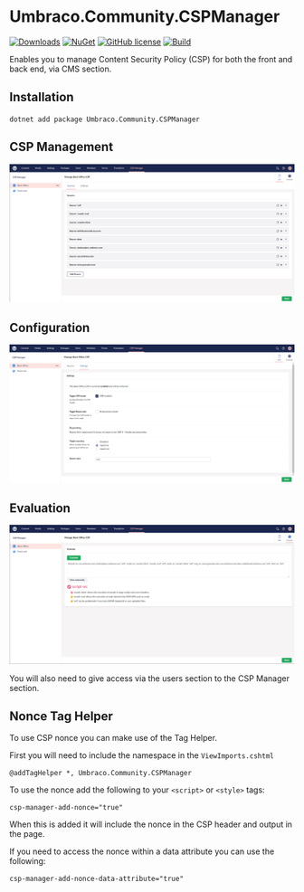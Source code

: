 # Umbraco.Community.CSPManager

[![Downloads](https://img.shields.io/nuget/dt/Umbraco.Community.CSPManager?color=cc9900)](https://www.nuget.org/packages/Umbraco.Community.CSPManager/)
[![NuGet](https://img.shields.io/nuget/vpre/Umbraco.Community.CSPManager?color=0273B3)](https://www.nuget.org/packages/Umbraco.Community.CSPManager)
[![GitHub license](https://img.shields.io/github/license/Matthew-Wise/Umbraco-CSP-manager?color=8AB803)](https://github.com/Matthew-Wise/Umbraco-CSP-manager/blob/main/LICENSE)
[![Build](https://github.com/Matthew-Wise/Umbraco-CSP-manager/actions/workflows/main.yml/badge.svg?event=push)](https://github.com/Matthew-Wise/Umbraco-CSP-manager/blob/main/.github/workflows/main.yml)

Enables you to manage Content Security Policy (CSP) for both the front and back end, via CMS section.

## Installation

```
dotnet add package Umbraco.Community.CSPManager
```

## CSP Management

![CSP Management section](https://raw.githubusercontent.com/Matthew-Wise/Umbraco-CSP-manager/main/images/managment-screen.png "Csp Management section")

## Configuration

![Configuration section](https://raw.githubusercontent.com/Matthew-Wise/Umbraco-CSP-manager/main/images/settings-screen.png "Configuration section")

## Evaluation

![CSP Evaluation section](https://raw.githubusercontent.com/Matthew-Wise/Umbraco-CSP-manager/main/images/evaluate-screen.png "Csp Evaluation section")

You will also need to give access via the users section to the CSP Manager section.

## Nonce Tag Helper

To use CSP nonce you can make use of the Tag Helper.

First you will need to include the namespace in the `ViewImports.cshtml`

```
@addTagHelper *, Umbraco.Community.CSPManager
```

To use the nonce add the following to your `<script>` or `<style>` tags:

```
csp-manager-add-nonce="true"
```

When this is added it will include the nonce in the CSP header and output in the page.

If you need to access the nonce within a data attribute you can use the following:

```
csp-manager-add-nonce-data-attribute="true"
```

